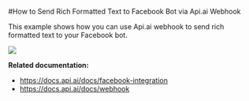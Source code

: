 #How to Send Rich Formatted Text to Facebook Bot via Api.ai Webhook

This example shows how you can use Api.ai webhook to send rich formatted text to your Facebook bot.

<a href="https://heroku.com/deploy" target="_blank"><img src="https://www.herokucdn.com/deploy/button.svg"></a>

**Related documentation:**

- https://docs.api.ai/docs/facebook-integration
- https://docs.api.ai/docs/webhook
